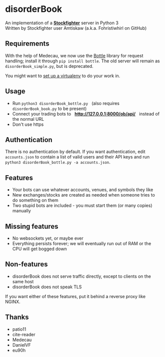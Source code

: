 # disorderBook
An implementation of a **[Stockfighter](http://stockfighter.io)** server in Python 3<br>
Written by Stockfighter user Amtiskaw (a.k.a. Fohristiwhirl on GitHub)

## Requirements

With the help of Medecau, we now use the [Bottle](http://bottlepy.org/) library for request handling; install it through `pip install bottle`. The old server will remain as `disorderBook_simple.py`, but is deprecated.

You might want to [set up a virtualenv](http://docs.python-guide.org/en/latest/dev/virtualenvs/) to do your work in.

## Usage

* Run `python3 disorderBook_bottle.py` &nbsp; (also requires `disorderBook_book.py` to be present)
* Connect your trading bots to &nbsp; **http://127.0.0.1:8000/ob/api/** &nbsp; instead of the normal URL
* Don't use https

## Authentication

There is no authentication by default. If you want authentication, edit `accounts.json` to contain a list of valid users and their API keys and run `python3 disorderBook_bottle.py -a accounts.json`.

## Features

* Your bots can use whatever accounts, venues, and symbols they like
* New exchanges/stocks are created as needed when someone tries to do something on them
* Two stupid bots are included - you must start them (or many copies) manually

## Missing features

* No websockets yet, or maybe ever
* Everything persists forever; we will eventually run out of RAM or the CPU will get bogged down

## Non-features

* disorderBook does not serve traffic directly, except to clients on the same host
* disorderBook does not speak TLS

If you want either of these features, put it behind a reverse proxy like NGINX.

## Thanks

* patio11
* cite-reader
* Medecau
* DanielVF
* eu90h
